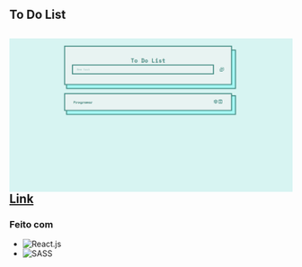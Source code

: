 <h2>To Do List<h2>

<img align="left" src="https://github.com/samupapati/to-do-list/blob/master/page.png"/>
<hr>
<a href="https://samupapati.github.io/to-do-list/build/index.html" target="blank">Link</a>

### Feito com

* ![React.js](https://img.shields.io/badge/-React.js-0D1117?style=for-the-badge&logo=react&labelColor=0D1117)&nbsp;
* ![SASS](https://img.shields.io/badge/SASS-hotpink.svg?style=for-the-badge&logo=SASS&logoColor=white)&nbsp;